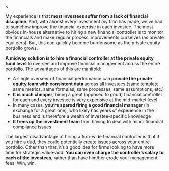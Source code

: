 <<p>My experience is that <strong>most investees suffer from a lack of financial discipline</strong>. And, with almost every investment my firm has made, we&#8217;ve had to somehow improve the financial expertise in each investee. The most obvious in-house alternative to hiring a new financial controller is to monitor the financials and make regular process improvements ourselves (as private equiteers). But, this can quickly become burdensome as the private equity portfolio grows.</p><p><strong>A midway solution is to hire a financial controller at the private equity fund level</strong> to oversee and improve financial management across the entire portfolio. The advantages of this are manifold:</p><ul><li>A single overseer of financial performance can<strong> provide the private equity team with consistent data</strong> across all investees (same template, same metrics, same formulas, same processes, same assumptions, etc.)</li><li><strong>It is much cheaper</strong>; hiring a great (opposed to good) financial controller for each and every investee is very expensive at the mid-market level</li><li>In many cases, <strong>you&#8217;re spared firing a good financial manager </strong>(in exchange for a great one), who likely has years of experience in the business and is therefore a wealth of investee-specific knowledge</li><li><strong>It frees up the investment team</strong> from having to deal with minor financial compliance issues</li></ul><p>The largest disadvantage of hiring a firm-wide financial controller is that if you hire a dud, they could potentially create issues across your entire portfolio. Other than that, it&#8217;s a good idea for firms looking to have more time for strategic value-add. <strong>You can even charge the controller&#8217;s salary to each of the investees</strong>, rather than have him/her erode your management fees. Win, win.</p>
